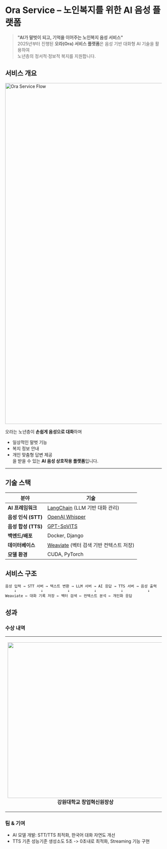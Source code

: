 # Ora Service – 노인복지를 위한 AI 음성 플랫폼

> **"AI가 말벗이 되고, 기억을 이어주는 노인복지 음성 서비스"**  
> 2025년부터 진행된 **오라(Ora) 서비스 플랫폼**은 음성 기반 대화형 AI 기술을 활용하여  
> 노년층의 정서적·정보적 복지를 지원합니다.

## 서비스 개요

<img width="1095" alt="Ora Service Flow" src="https://github.com/user-attachments/assets/b3607a29-f48a-463b-a3ab-63e61516a39b" />

오라는 노년층이 **손쉽게 음성으로 대화**하며  
- 일상적인 말벗 기능  
- 복지 정보 안내  
- 개인 맞춤형 답변 제공  
을 받을 수 있는 **AI 음성 상호작용 플랫폼**입니다.

---

## 기술 스택

| 분야 | 기술 |
|------|------|
| **AI 프레임워크** | [LangChain](https://www.langchain.com/) (LLM 기반 대화 관리) |
| **음성 인식 (STT)** | [OpenAI Whisper](https://openai.com/research/whisper) |
| **음성 합성 (TTS)** | [GPT-SoVITS](https://github.com/RVC-Boss/GPT-SoVITS) |
| **백엔드/배포** | Docker, Django |
| **데이터베이스** | [Weaviate](https://weaviate.io/) (벡터 검색 기반 컨텍스트 저장) |
| **모델 환경** | CUDA, PyTorch |


## 서비스 구조
```
음성 입력 → STT 서버 → 텍스트 변환 → LLM 서버 → AI 응답 → TTS 서버 → 음성 출력
    ↓           ↓           ↓           ↓           ↓           ↓
Weaviate ← 대화 기록 저장 ← 벡터 검색 ← 컨텍스트 분석 ← 개인화 응답
```

## 성과

### 수상 내역
<table>
<tr>
<td align="center" width="50%">
  
<img src="https://github.com/user-attachments/assets/44be398f-90bb-4e2c-b9a3-d116fb998214" width="500" /><br>
<b>강원대학교 창업혁신원장상</b>

</td>
<td align="center" width="50%">

<img src="https://github.com/user-attachments/assets/beb0c42b-ade3-439e-88ab-095d39e40df7" width="500" /><br>
<b>보건복지부 장관상</b>

</td>
</tr>
</table>

### 팀 & 기여
- AI 모델 개발: STT/TTS 최적화, 한국어 대화 자연도 개선
- TTS 기존 성능기준 생성소도 5초 -> 0초내로 최적화, Streaming 기능 구현
